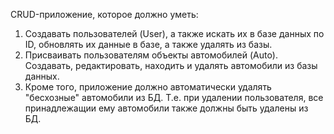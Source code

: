 CRUD-приложение, которое должно уметь:
1. Создавать пользователей (User), а также искать их в базе данных по ID, обновлять их данные в базе, а также удалять из базы.
2. Присваивать пользователям объекты автомобилей (Auto). Создавать, редактировать, находить и удалять автомобили из базы данных.
3. Кроме того, приложение должно автоматически удалять "бесхозные" автомобили из БД. Т.е. при удалении пользователя, все принадлежащии ему автомобили также должны быть удалены из БД.